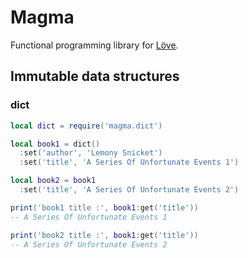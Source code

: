 # Magma

Functional programming library for [Löve](http://love2d.org).

## Immutable data structures

### dict

```lua
local dict = require('magma.dict')

local book1 = dict()
  :set('author', 'Lemony Snicket')
  :set('title', 'A Series Of Unfortunate Events 1')

local book2 = book1
  :set('title', 'A Series Of Unfortunate Events 2')

print('book1 title :', book1:get('title'))
-- A Series Of Unfortunate Events 1

print('book2 title :', book1:get('title'))
-- A Series Of Unfortunate Events 2
```
